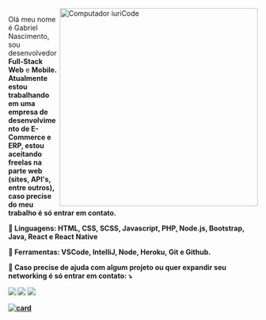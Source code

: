 <img src="https://raw.githubusercontent.com/MicaelliMedeiros/micaellimedeiros/master/image/computer-illustration.png" min-width="400px" max-width="400px" width="400px" align="right" alt="Computador iuriCode">

<p align="left"> 
  Olá meu nome é Gabriel Nascimento, sou desenvolvedor <strong>Full-Stack Web</strong> e <strong>Mobile<strong>.<br>
  Atualmente estou trabalhando em uma empresa de desenvolvimento de <strong>E-Commerce</strong> e <strong>ERP</strong>, estou aceitando
  freelas na parte web (sites, API's, entre outros), caso precise do meu trabalho é só entrar em contato.
</p>

<p align="left">
  🦄 Linguagens: <strong>HTML, CSS, SCSS, Javascript, PHP, Node.js, Bootstrap, Java, React e React Native</strong>
</p>

<p align="left">
  💼 Ferramentas: <strong>VSCode, IntelliJ, Node, Heroku, Git e Github.</strong>
</p>

<p align="left">
  💌 Caso precise de ajuda com algum projeto ou quer expandir seu networking é só entrar em contato: ⤵️
</p>

<p align="left">
  <a href="mailto:gsnaxsi@gmail.com" alt="Gmail">
  <img src="https://img.shields.io/badge/-Gmail-FF0000?style=flat-square&labelColor=FF0000&logo=gmail&logoColor=white&link=LINK-DO-SEU-EMAIL" /></a>
  
  <a href="https://wa.me/5518998138357" alt="WhatsApp">
  <img src="https://img.shields.io/badge/-WhatsApp-25d366?style=flat-square&labelColor=25d366&logo=whatsapp&logoColor=white&link=API-DO-SEU-WHATSAPP"/></a>

  <a href="https://instagram.com/gs_nasc" alt="Instagram">
  <img src="https://img.shields.io/badge/-Instagram-DF0174?style=flat-square&labelColor=DF0174&logo=instagram&logoColor=white&link=LINK-DO-SEU-INSTAGRAM"/></a>
</p>  

[![card](https://github-readme-stats.vercel.app/api?username=gs-nasc&theme=dark)](https://github.com/iuricode/)
